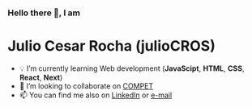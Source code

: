 ### Hello there 👋, I am
# Julio Cesar Rocha (julioCROS)
- :bulb: I’m currently learning Web development (__JavaScipt__, __HTML__, __CSS__, __React__, __Next__)
- :pencil: I’m looking to collaborate on [COMPET](https://www.linkedin.com/in/competcefetmg/)
- 📫 You can find me also on [LinkedIn](https://www.linkedin.com/in/juliocros/) or [e-mail](mailto:julio.1009@hotmail.com)
